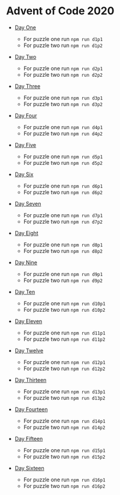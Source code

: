 # Advent of Code 2020

- [Day One](https://adventofcode.com/2020/day/1)
  - For puzzle one run `npm run d1p1`
  - For puzzle two run `npm run d1p2`
  
- [Day Two](https://adventofcode.com/2020/day/2)
  - For puzzle one run `npm run d2p1`
  - For puzzle two run `npm run d2p2`

- [Day Three](https://adventofcode.com/2020/day/3)
  - For puzzle one run `npm run d3p1`
  - For puzzle two run `npm run d3p2`

- [Day Four](https://adventofcode.com/2020/day/4)
  - For puzzle one run `npm run d4p1`
  - For puzzle two run `npm run d4p2`

- [Day Five](https://adventofcode.com/2020/day/5)
  - For puzzle one run `npm run d5p1`
  - For puzzle two run `npm run d5p2`

- [Day Six](https://adventofcode.com/2020/day/6)
  - For puzzle one run `npm run d6p1`
  - For puzzle two run `npm run d6p2`

- [Day Seven](https://adventofcode.com/2020/day/7)
  - For puzzle one run `npm run d7p1`
  - For puzzle two run `npm run d7p2`

- [Day Eight](https://adventofcode.com/2020/day/8)
  - For puzzle one run `npm run d8p1`
  - For puzzle two run `npm run d8p2`

- [Day Nine](https://adventofcode.com/2020/day/9)
  - For puzzle one run `npm run d9p1`
  - For puzzle two run `npm run d9p2`

- [Day Ten](https://adventofcode.com/2020/day/10)
  - For puzzle one run `npm run d10p1`
  - For puzzle two run `npm run d10p2`

- [Day Eleven](https://adventofcode.com/2020/day/11)
  - For puzzle one run `npm run d11p1`
  - For puzzle two run `npm run d11p2`

- [Day Twelve](https://adventofcode.com/2020/day/12)
  - For puzzle one run `npm run d12p1`
  - For puzzle two run `npm run d12p2`

- [Day Thirteen](https://adventofcode.com/2020/day/13)
  - For puzzle one run `npm run d13p1`
  - For puzzle two run `npm run d13p2`

- [Day Fourteen](https://adventofcode.com/2020/day/14)
  - For puzzle one run `npm run d14p1`
  - For puzzle two run `npm run d14p2`

- [Day Fifteen](https://adventofcode.com/2020/day/15)
  - For puzzle one run `npm run d15p1`
  - For puzzle two run `npm run d15p2`

- [Day Sixteen](https://adventofcode.com/2020/day/16)
  - For puzzle one run `npm run d16p1`
  - For puzzle two run `npm run d16p2`
